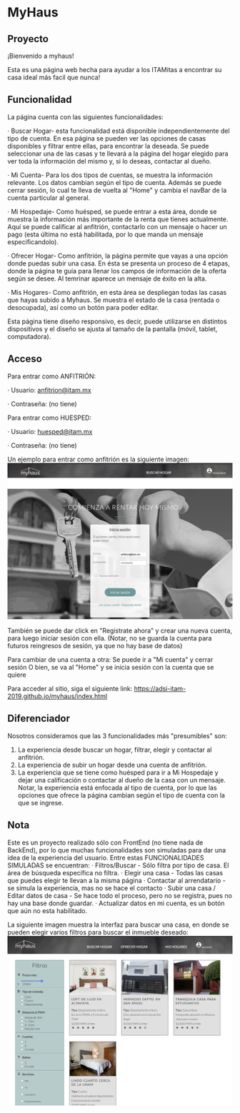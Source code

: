 # MyHaus

## Proyecto 

¡Bienvenido a myhaus! 

Esta es una página web hecha para ayudar a los ITAMitas a encontrar su casa ideal más facil que nunca!

## Funcionalidad 

La página cuenta con las siguientes funcionalidades:

  · Buscar Hogar- esta funcionalidad está disponible independientemente del tipo de cuenta. En esa página se pueden ver las opciones de casas disponibles y filtrar entre ellas, para encontrar la deseada. Se puede seleccionar una de las casas y te llevará a la página del hogar elegido para ver toda la información del mismo y, si lo deseas, contactar al dueño.
  
  · Mi Cuenta- Para los dos tipos de cuentas, se muestra la información relevante. Los datos cambian según el tipo de cuenta. Además se puede cerrar sesión, lo cual te lleva de vuelta al "Home" y cambia el navBar de la cuenta particular al general.
  
  · Mi Hospedaje- Como huésped, se puede entrar a esta área, donde se muestra la información más importante de la renta que tienes actualmente. Aquí se puede calificar al anfitrión, contactarlo con un mensaje o hacer un pago (esta última no está habilitada, por lo que manda un mensaje especificandolo).
  
  · Ofrecer Hogar- Como anfitrión, la página permite que vayas a una opción donde puedas subir una casa. En ésta se presenta un proceso de 4 etapas, donde la página te guía para llenar los campos de información de la oferta según se desee. Al temrinar aparece un mensaje de éxito en la alta.
  
  · Mis Hogares- Como anfitrión, en esta área se despliegan todas las casas que hayas subido a Myhaus. Se muestra el estado de la casa (rentada o desocupada), así como un botón para poder editar.

Esta página tiene diseño responsivo, es decir, puede utilizarse en distintos dispositivos y el diseño se ajusta al tamaño de la pantalla (móvil, tablet, computadora).

## Acceso 

Para entrar como ANFITRIÓN:

· Usuario: anfitrion@itam.mx

· Contraseña: (no tiene)

Para entrar como HUESPED:

 · Usuario: huesped@itam.mx

 · Contraseña: (no tiene)
 
 Un ejemplo para entrar como anfitrión es la siguiente imagen:
 ![alt text](https://github.com/bernyag/myhaus/blob/master/ImagenesPrototipo/login.png)

También se puede dar click en "Registrate ahora" y crear una nueva cuenta, para luego iniciar sesión con ella.
(Notar, no se guarda la cuenta para futuros reingresos de sesión, ya que no hay base de datos)

Para cambiar de una cuenta a otra:
Se puede ir a "Mi cuenta" y cerrar sesión
O bien, se va al "Home" y se inicia sesión con la cuenta que se quiere

Para acceder al sitio, siga el siguiente link:
https://adsi-itam-2019.github.io/myhaus/index.html

## Diferenciador

Nosotros consideramos que las 3 funcionalidades más "presumibles" son:
  1. La experiencia desde buscar un hogar, filtrar, elegir y contactar al anfitrión.
  2. La experiencia de subir un hogar desde una cuenta de anfitrión.
  3. La experiencia que se tiene como huésped para ir a Mi Hospedaje y dejar una calificación o contactar al dueño de la casa con un mensaje.
  Notar, la experiencia está enfocada al tipo de cuenta, por lo que las opciones que ofrece la página cambian según el tipo de cuenta con la que se ingrese.
 
 ## Nota 

Este es un proyecto realizado sólo con FrontEnd (no tiene nada de BackEnd), por lo que muchas funcionalidades son simuladas para dar una idea de la experiencia del usuario. 
Entre estas FUNCIONALIDADES SIMULADAS se encuentran:
  · Filtros/Buscar - Sólo filtra por tipo de casa. El área de búsqueda específica no filtra.
  · Elegir una casa - Todas las casas que puedes elegir te llevan a la misma página
  · Contactar al arrendatario -  se simula la experiencia, mas no se hace el contacto
  · Subir una casa / Editar datos de casa - Se hace todo el proceso, pero no se registra, pues no hay una base donde guardar.
  · Actualizar datos en mi cuenta, es un botón que aún no esta habilitado.
  
La siguiente imagen muestra la interfaz para buscar una casa, en donde se pueden elegir varios filtros para buscar el inmueble deseado:
![alt text](https://github.com/bernyag/myhaus/blob/master/ImagenesPrototipo/casas.png)

